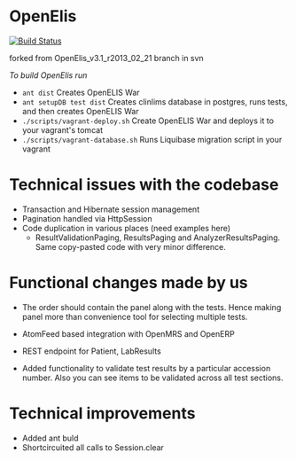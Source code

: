 OpenElis
========

[![Build Status](https://travis-ci.org/Bhamni/OpenElis.svg?branch=master)](https://travis-ci.org/Bhamni/OpenElis)

forked from OpenElis_v3.1_r2013_02_21 branch in svn

*To build OpenElis run*
* `ant dist`  Creates OpenELIS War
* `ant setupDB test dist`  Creates clinlims database in postgres, runs tests, and then creates OpenELIS War
* `./scripts/vagrant-deploy.sh` Create OpenELIS War and deploys it to your vagrant's tomcat
* `./scripts/vagrant-database.sh` Runs Liquibase migration script in your vagrant 

Technical issues with the codebase
======================================

- Transaction and Hibernate session management
- Pagination handled via HttpSession
- Code duplication in various places (need examples here)
	- ResultValidationPaging, ResultsPaging and AnalyzerResultsPaging. Same copy-pasted code with very minor difference.

Functional changes made by us
=============================
- The order should contain the panel along with the tests. Hence making panel more than convenience tool for selecting multiple tests.
- AtomFeed based integration with OpenMRS and OpenERP
- REST endpoint for Patient, LabResults

- Added functionality to validate test results by a particular accession number. Also you can see items to be validated across all test sections.

Technical improvements
======================
- Added ant buld
- Shortcircuited all calls to Session.clear
